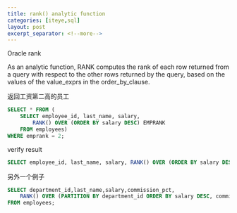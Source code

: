 ```yaml
---
title: rank() analytic function
categories: [iteye,sql]
layout: post
excerpt_separator: <!--more-->
---
```

Oracle rank<!--more-->

As an analytic function, RANK computes the rank of each row returned from a query with respect to the other rows returned by the query, based on the values of the value_exprs in the order_by_clause.

返回工资第二高的员工

```sql
SELECT * FROM (   
    SELECT employee_id, last_name, salary,   
        RANK() OVER (ORDER BY salary DESC) EMPRANK   
    FROM employees)
WHERE emprank = 2; 
```

verify result 

```sql
SELECT employee_id, last_name, salary, RANK() OVER (ORDER BY salary DESC) EMPRANK FROM employees;   
```

另外一个例子 

```sql
SELECT department_id,last_name,salary,commission_pct, 
    RANK() OVER (PARTITION BY department_id ORDER BY salary DESC, commission_pct RANK 
FROM employees;
```
